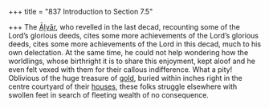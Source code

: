 +++
title = "837 Introduction to Section 7.5"

+++
The [Āḻvār](/definition/aḻvar#vaishnavism "show Āḻvār definitions"), who revelled in the last decad, recounting some of the Lord’s glorious deeds, cites some more achievements of the Lord’s glorious deeds, cites some more achievements of the Lord in this decad, much to his own delectation. At the same time, he could not help wondering how the worldlings, whose birthright it is to share this enjoyment, kept aloof and he even felt vexed with them for their callous indifference. What a pity! Oblivious of the huge treasure of [gold](/definition/gold#history "show gold definitions"), buried within inches right in the centre courtyard of their [houses](/definition/house#history "show houses definitions"), these folks struggle elsewhere with swollen feet in search of fleeting wealth of no consequence.


